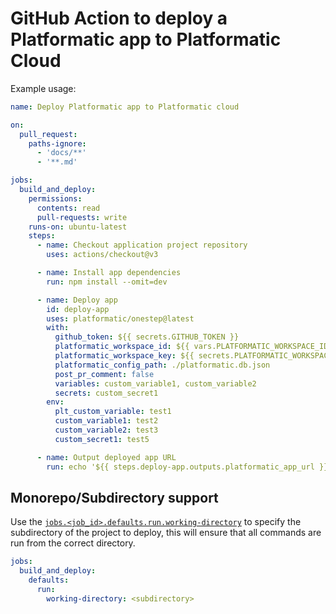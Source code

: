 # GitHub Action to deploy a Platformatic app to Platformatic Cloud

Example usage:

```yml
name: Deploy Platformatic app to Platformatic cloud

on:
  pull_request:
    paths-ignore:
      - 'docs/**'
      - '**.md'

jobs:
  build_and_deploy:
    permissions:
      contents: read
      pull-requests: write
    runs-on: ubuntu-latest
    steps:
      - name: Checkout application project repository
        uses: actions/checkout@v3

      - name: Install app dependencies
        run: npm install --omit=dev

      - name: Deploy app
        id: deploy-app
        uses: platformatic/onestep@latest
        with:
          github_token: ${{ secrets.GITHUB_TOKEN }}
          platformatic_workspace_id: ${{ vars.PLATFORMATIC_WORKSPACE_ID }}
          platformatic_workspace_key: ${{ secrets.PLATFORMATIC_WORKSPACE_API_KEY }}
          platformatic_config_path: ./platformatic.db.json
          post_pr_comment: false
          variables: custom_variable1, custom_variable2
          secrets: custom_secret1
        env:
          plt_custom_variable: test1
          custom_variable1: test2
          custom_variable2: test3
          custom_secret1: test5

      - name: Output deployed app URL
        run: echo '${{ steps.deploy-app.outputs.platformatic_app_url }}'
```

## Monorepo/Subdirectory support

Use the [`jobs.<job_id>.defaults.run.working-directory`](https://docs.github.com/en/actions/using-workflows/workflow-syntax-for-github-actions#defaultsrun) to specify the subdirectory of the project to deploy, this will ensure that all commands are run from the correct directory.

```yml
jobs:
  build_and_deploy:
    defaults:
      run:
        working-directory: <subdirectory>
```
